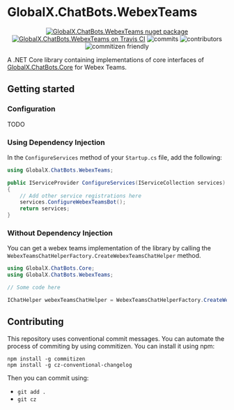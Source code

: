 # GlobalX.ChatBots.WebexTeams

<p align="center">
    <a href="https://www.nuget.org/packages/GlobalX.ChatBots.WebexTeams/"><img src="https://flat.badgen.net/nuget/v/globalx.chatbots.core" alt="GlobalX.ChatBots.WebexTeams nuget package" /></a>
    <a href="https://travis-ci.org/GlobalX/GlobalX.ChatBots.WebexTeams"><img src="https://flat.badgen.net/travis/GlobalX/GlobalX.ChatBots.WebexTeams" alt="GlobalX.ChatBots.WebexTeams on Travis CI" /></a>
    <img src="https://flat.badgen.net/github/commits/globalx/globalx.chatbots.webexteams" alt="commits" />
    <img src="https://flat.badgen.net/github/contributors/globalx/globalx.chatbots.webexteams" alt="contributors" />
    <img src="https://img.shields.io/badge/commitizen-friendly-brightgreen.svg" alt="commitizen friendly" />
</p>

A .NET Core library containing implementations of core interfaces of [GlobalX.ChatBots.Core](https://github.com/GlobalX/GlobalX.ChatBots.Core) for Webex Teams.

## Getting started

### Configuration

TODO

### Using Dependency Injection

In the `ConfigureServices` method of your `Startup.cs` file, add the following:

```cs
using GlobalX.ChatBots.WebexTeams;

public IServiceProvider ConfigureServices(IServiceCollection services)
{
    // Add other service registrations here
    services.ConfigureWebexTeamsBot();
    return services;
}
```

### Without Dependency Injection

You can get a webex teams implementation of the library by calling the `WebexTeamsChatHelperFactory.CreateWebexTeamsChatHelper` method.

```cs
using GlobalX.ChatBots.Core;
using GlobalX.ChatBots.WebexTeams;

// Some code here

IChatHelper webexTeamsChatHelper = WebexTeamsChatHelperFactory.CreateWebexTeamsChatHelper();
```

## Contributing

This repository uses conventional commit messages. You can automate the process of commiting by using commitizen. You can install it using npm:

```
npm install -g commitizen
npm install -g cz-conventional-changelog
```

Then you can commit using:

- `git add .`
- `git cz`
